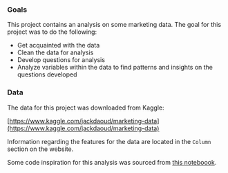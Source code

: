 ### Goals <a class="anchor" id="Goals"></a>

This project contains an analysis on some marketing data. The goal for this project was to do the following:
* Get acquainted with the data
* Clean the data for analysis
* Develop questions for analysis
* Analyze variables within the data to find patterns and insights on the questions developed

### Data <a class="anchor" id="Data"></a>

The data for this project was downloaded from Kaggle:

[https://www.kaggle.com/jackdaoud/marketing-data](https://www.kaggle.com/jackdaoud/marketing-data)

Information regarding the features for the data are located in the `Column` section on the website.

Some code inspiration for this analysis was sourced from [this noteboook](https://www.kaggle.com/dimitriirfan/market-eda).
